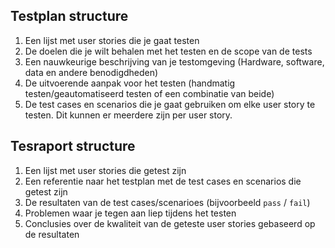 ## Testplan structure

1. Een lijst met user stories die je gaat testen
2. De doelen die je wilt behalen met het testen en de scope van de tests
3. Een nauwkeurige beschrijving van je testomgeving (Hardware, software, data en andere benodigdheden)
4. De uitvoerende aanpak voor het testen (handmatig testen/geautomatiseerd testen of een combinatie van beide)
5. De test cases en scenarios die je gaat gebruiken om elke user story te testen. Dit kunnen er meerdere zijn per user story.

## Tesraport structure

1. Een lijst met user stories die getest zijn
2. Een referentie naar het testplan met de test cases en scenarios die getest zijn
3. De resultaten van de test cases/scenarioes (bijvoorbeeld `pass` / `fail`)
4. Problemen waar je tegen aan liep tijdens het testen
5. Conclusies over de kwaliteit van de geteste user stories gebaseerd op de resultaten
